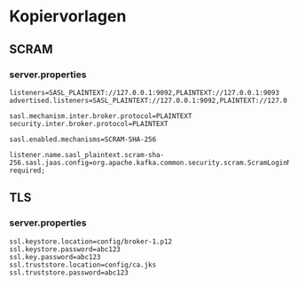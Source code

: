 # Kopiervorlagen

## SCRAM

### server.properties

    listeners=SASL_PLAINTEXT://127.0.0.1:9092,PLAINTEXT://127.0.0.1:9093
    advertised.listeners=SASL_PLAINTEXT://127.0.0.1:9092,PLAINTEXT://127.0.0.1:9093
    
    sasl.mechanism.inter.broker.protocol=PLAINTEXT
    security.inter.broker.protocol=PLAINTEXT
    
    sasl.enabled.mechanisms=SCRAM-SHA-256
    
    listener.name.sasl_plaintext.scram-sha-256.sasl.jaas.config=org.apache.kafka.common.security.scram.ScramLoginModule required;

## TLS

### server.properties

    ssl.keystore.location=config/broker-1.p12
    ssl.keystore.password=abc123
    ssl.key.password=abc123
    ssl.truststore.location=config/ca.jks
    ssl.truststore.password=abc123